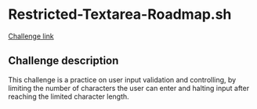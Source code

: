 # Restricted-Textarea-Roadmap.sh

[Challenge link](https://roadmap.sh/projects/restricted-textarea)

## Challenge description
This challenge is a practice on user input validation and controlling, by limiting the number of characters the user can enter and halting input after reaching the limited character length.
